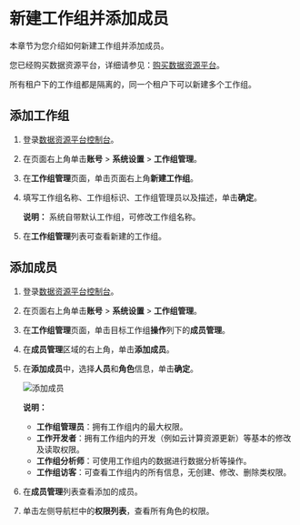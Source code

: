 # 新建工作组并添加成员

本章节为您介绍如何新建工作组并添加成员。

您已经购买数据资源平台，详细请参见：[购买数据资源平台](https://common-buy.aliyun.com/?commodityCode=drp_basic_public_cn#/buy)。

所有租户下的工作组都是隔离的，同一个租户下可以新建多个工作组。

## 添加工作组

1.  登录[数据资源平台控制台](https://dataq.console.aliyun.com)。

2.  在页面右上角单击**账号** \> **系统设置** \> **工作组管理**。

3.  在**工作组管理**页面，单击页面右上角**新建工作组**。

4.  填写工作组名称、工作组标识、工作组管理员以及描述，单击**确定**。

    **说明：** 系统自带默认工作组，可修改工作组名称。

5.  在**工作组管理**列表可查看新建的工作组。


## 添加成员

1.  登录[数据资源平台控制台](https://dataq.console.aliyun.com)。

2.  在页面右上角单击**账号** \> **系统设置** \> **工作组管理**。

3.  在**工作组管理**页面，单击目标工作组**操作**列下的**成员管理**。

4.  在**成员管理**区域的右上角，单击**添加成员**。

5.  在**添加成员**中，选择**人员**和**角色**信息，单击**确定**。

    ![添加成员](https://static-aliyun-doc.oss-accelerate.aliyuncs.com/assets/img/zh-CN/9447900161/p203551.png)

    **说明：**

    -   **工作组管理员**：拥有工作组内的最大权限。
    -   **工作开发者**：拥有工作组内的开发（例如云计算资源更新）等基本的修改及读取权限。
    -   **工作组分析师**：可使用工作组内的数据进行数据分析等操作。
    -   **工作组访客**：可查看工作组内的所有信息，无创建、修改、删除类权限。
6.  在**成员管理**列表查看添加的成员。

7.  单击左侧导航栏中的**权限列表**，查看所有角色的权限。


